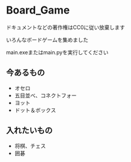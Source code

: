 # Board_Game
ドキュメントなどの著作権はCC0に従い放棄します

いろんなボードゲームを集めました

main.exeまたはmain.pyを実行してください

## 今あるもの
- オセロ
- 五目並べ、コネクトフォー
- ヨット
- ドット＆ボックス
## 入れたいもの
- 将棋、チェス
- 囲碁

